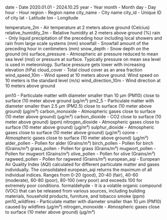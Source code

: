 date - Date 2020.01.01 - 2024.10.25
year - Year
month - Month
day - Day
hour - Hour
region - Region name
city_name - City name
city_id - Unique ID of city
lat - Latitude
lon - Longitude

temperature_2m - Air temperature at 2 meters above ground (Celcius)
relative_humidity_2m - Relative humidity at 2 meters above ground (%)
rain - Only liquid precipitation of the preceding hour including local showers and rain from large scale systems (mm)
snowfall - Snowfall amount of the preceding hour in centimeters (mm)
snow_depth - Snow depth on the ground (m)
surface_pressure - Atmospheric air pressure reduced to mean sea level (msl) or pressure at surface. Typically pressure on mean sea level is used in meteorology. Surface pressure gets lower with increasing elevation (hPa)
cloud_cover - Total cloud cover as an area fraction
wind_speed_10m - Wind speed at 10 meters above ground. Wind speed on 10 meters is the standard level (m/s)
wind_direction_10m - Wind direction at 10 meters above ground

pm10 - Particulate matter with diameter smaller than 10 µm (PM10) close to surface (10 meter above ground (μg/m³)
pm2_5 - Particulate matter with diameter smaller than 2.5 µm (PM2.5) close to surface (10 meter above ground) (μg/m³)
carbon_monoxide - Atmospheric gases close to surface (10 meter above ground) (μg/m³)
carbon_dioxide - CO2 close to surface (10 meter above ground) (ppm)
nitrogen_dioxide - Atmospheric gases close to surface (10 meter above ground) (μg/m³)
sulphur_dioxide - Atmospheric gases close to surface (10 meter above ground) (μg/m³)
ozone - Atmospheric gases close to surface (10 meter above ground) (μg/m³)
alder_pollen - Pollen for alder (Grains/m³)
birch_pollen - Pollen for birch (Grains/m³)
grass_pollen - Pollen for grass (Grains/m³)
mugwort_pollen - Pollen for mugwort (Grains/m³)
olive_pollen - Pollen for olive (Grains/m³)
ragweed_pollen - Pollen for ragweed (Grains/m³)
european_aqi - European Air Quality Index (AQI) calculated for different particulate matter and gases individually. The consolidated european_aqi returns the maximum of all individual indices. Ranges from 0-20 (good), 20-40 (fair), 40-60 (moderate), 60-80 (poor), 80-100 (very poor) and exceeds 100 for extremely poor conditions.
formaldehyde - It is a volatile organic compound (VOC) that can be released from various sources, including building materials, household products, furniture, and tobacco smoke (ppm)
pm10_wildfires - Particulate matter with diameter smaller than 10 µm (PM10) caused by wildfires (μg/m³)
nitrogen_monoxide - Atmospheric gases close to surface (10 meter above ground) (μg/m³)
